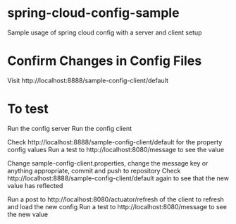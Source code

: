 # spring-cloud-config-sample
Sample usage of spring cloud config with a server and client setup

# Confirm Changes in Config Files
Visit http://localhost:8888/sample-config-client/default

# To test
Run the config server
Run the config client

Check http://localhost:8888/sample-config-client/default for the property config values
Run a test to http://localhost:8080/message to see the value

Change sample-config-client.properties, change the message key or anything appropriate, commit and push to repository
Check http://localhost:8888/sample-config-client/default again to see that the new value has reflected

Run a post to http://localhost:8080/actuator/refresh of the client to refresh and load the new config
Run a test to http://localhost:8080/message to see the new value